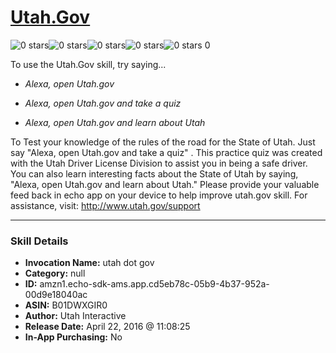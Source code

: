 # [Utah.Gov](http://alexa.amazon.com/#skills/amzn1.echo-sdk-ams.app.cd5eb78c-05b9-4b37-952a-00d9e18040ac)
![0 stars](../../images/ic_star_border_black_18dp_1x.png)![0 stars](../../images/ic_star_border_black_18dp_1x.png)![0 stars](../../images/ic_star_border_black_18dp_1x.png)![0 stars](../../images/ic_star_border_black_18dp_1x.png)![0 stars](../../images/ic_star_border_black_18dp_1x.png) 0

To use the Utah.Gov skill, try saying...

* *Alexa, open Utah.gov*

* *Alexa, open Utah.gov and take a quiz*

* *Alexa, open Utah.gov and learn about Utah*

To Test your knowledge of the rules of the road for the State of Utah. Just say "Alexa, open Utah.gov and take a quiz" . This practice quiz was created with the Utah Driver License Division to assist you in being a safe driver.
You can also learn interesting facts about the State of Utah by saying, "Alexa, open Utah.gov and learn about Utah."
Please provide your valuable feed back in echo app on your device to help improve utah.gov skill.
For assistance, visit: http://www.utah.gov/support

***

### Skill Details

* **Invocation Name:** utah dot gov
* **Category:** null
* **ID:** amzn1.echo-sdk-ams.app.cd5eb78c-05b9-4b37-952a-00d9e18040ac
* **ASIN:** B01DWXGIR0
* **Author:** Utah Interactive
* **Release Date:** April 22, 2016 @ 11:08:25
* **In-App Purchasing:** No
